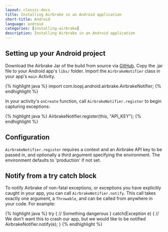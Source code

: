 ```yaml
---
layout: classic-docs
title: Installing Airbrake in an Android application
short-title: Android
language: android
categories: [installing-airbrake]
description: Installing Airbrake in an Android application
---
```


## Setting up your Android project
Download the Airbrake Jar of the build from source via
[GitHub](https://github.com/airbrake/airbrake-android).
Copy the .jar file to your Android app's `libs/` folder.
Import the `AirbrakeNotifier` class in your app's `main` Activity.

{% highlight java %}
import com.loopj.android.airbrake.AirbrakeNotifier;
{% endhighlight %}

In your activity's `onCreate` function, call `AirbrakeNotifier.register` to
begin capturing exceptions:

{% highlight java %}
AirbrakeNotifier.register(this, "API_KEY");
{% endhighlight %}

## Configuration
`AirbrakeNotifier.register` requires a context and an Airbrake API key to
be passed in, and optionally a third argument specifying the environment. The
environment defaults to 'production' if not set.

## Notify from a try catch block
To notify Airbrake of non-fatal exceptions, or exceptions you have explicitly
caught in your app, you can call `AirbrakeNotifier.notify`. This call takes
exactly one argument, a `Throwable`, and can be called from anywhere in your
code. For example:

{% highlight java %}
try {
  // Something dangerous
} catch(Exception e) {
  // We don't want this to crash our app, but we would like to be notified
  AirbrakeNotifier.notify(e);
}
{% endhighlight %}
